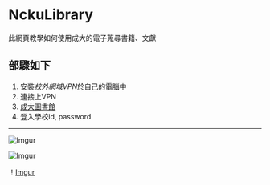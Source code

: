 # NckuLibrary
此網頁教學如何使用成大的電子蒐尋書籍、文獻
## 部驟如下
1. 安裝*校外網域VPN*於自己的電腦中
2. 連接上VPN
3. [成大圖書館](https://www.lib.ncku.edu.tw/)
4. 登入學校id, password
---
![Imgur](https://i.imgur.com/z53NMjh.png)

![Imgur](https://i.imgur.com/TFoJ1nH.png)

！[Imgur](https://i.imgur.com/c7R8Otv.png)
